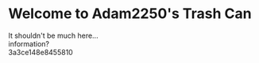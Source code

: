 # Welcome to Adam2250's Trash Can
It shouldn't be much here...<br>
information?<br>
3a3ce148e8455810

